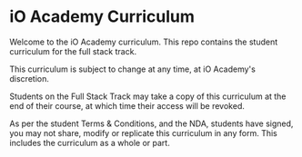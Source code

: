 # iO Academy Curriculum

Welcome to the iO Academy curriculum. This repo contains the student curriculum for the full stack track.

This curriculum is subject to change at any time, at iO Academy's discretion.

Students on the Full Stack Track may take a copy of this curriculum at the end of their course, at which time their access will be revoked.

As per the student Terms & Conditions, and the NDA, students have signed, you may not share, modify or replicate this curriculum in any form. This includes the curriculum as a whole or part.
